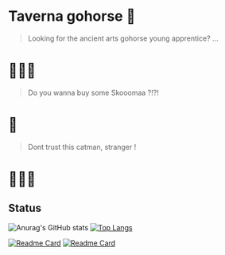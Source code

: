 # Taverna gohorse 🐴

> Looking for the ancient arts gohorse young apprentice?  ... 
# 🧙🏻‍♂️

> Do you wanna buy some Skooomaa ?!?!
# 🦁

> Dont trust this catman, stranger !
# 🧝🏻‍♂


## Status
![Anurag's GitHub stats](https://github-readme-stats.vercel.app/api?username=bublitzjr&show_icons=true&theme=dark) [![Top Langs](https://github-readme-stats.vercel.app/api/top-langs/?username=bublitzjr&layout=compact&theme=dark)](https://github.com/bublitzjr/github-readme-stats)

[![Readme Card](https://github-readme-stats.vercel.app/api/pin/?username=bublitzjr&repo=DISCORD_BOT_GIT&theme=dark)](https://github.com/bublitzjr/DISCORD_BOT_GIT) [![Readme Card](https://github-readme-stats.vercel.app/api/pin/?username=bublitzjr&repo=snake-game&theme=dark)](https://github.com/bublitzjr/snake-game)
